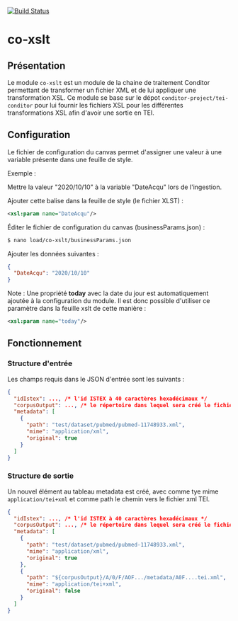 [![Build Status](https://travis-ci.org/conditor-project/co-xslt.svg?branch=master)](https://travis-ci.org/conditor-project/co-xslt)

# co-xslt

## Présentation
Le module `co-xslt` est un module de la chaine de traitement Conditor permettant de transformer un fichier XML et de lui appliquer une transformation XSL. Ce module se base sur le dépot `conditor-project/tei-conditor` pour lui fournir les fichiers XSL pour les différentes transformations XSL afin d'avoir une sortie en TEI.

## Configuration
Le fichier de configuration du canvas permet d'assigner une valeur à une variable présente dans une feuille de style.

Exemple :

Mettre la valeur "2020/10/10" à la variable "DateAcqu" lors de l'ingestion.

Ajouter cette balise dans la feuille de style (le fichier XLST) :

```xml
<xsl:param name="DateAcqu"/>
```

Éditer le fichier de configuration du canvas (businessParams.json) :

```sh
$ nano load/co-xslt/businessParams.json
```

Ajouter les données suivantes :

```json
{
  "DateAcqu": "2020/10/10"
}
```

Note : Une propriété __today__ avec la date du jour est automatiquement ajoutée à la configuration du module.
Il est donc possible d'utiliser ce paramètre dans la feuille xslt de cette manière :

```xml
<xsl:param name="today"/>
```

## Fonctionnement

### Structure d'entrée
Les champs requis dans le JSON d'entrée sont les suivants :

```json
{
  "idIstex": ..., /* l'id ISTEX à 40 caractères hexadécimaux */
  "corpusOutput": ..., /* le répertoire dans lequel sera créé le fichier TEI */
  "metadata": [
    {
      "path": "test/dataset/pubmed/pubmed-11748933.xml",
      "mime": "application/xml",
      "original": true
    }
  ]
}
```

### Structure de sortie
Un nouvel élément au tableau metadata est créé, avec comme tye mime `application/tei+xml` et comme path le chemin vers le fichier xml TEI.

```json
{
  "idIstex": ..., /* l'id ISTEX à 40 caractères hexadécimaux */
  "corpusOutput": ..., /* le répertoire dans lequel sera créé le fichier TEI */
  "metadata": [
    {
      "path": "test/dataset/pubmed/pubmed-11748933.xml",
      "mime": "application/xml",
      "original": true
    },
    {
      "path": "${corpusOutput}/A/0/F/AOF.../metadata/A0F....tei.xml",
      "mime": "application/tei+xml",
      "original": false
    }
  ]
}
```
